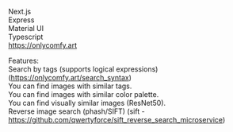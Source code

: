 Next.js <br>
Express <br>
Material UI <br>
Typescript <br>
https://onlycomfy.art
 
 
Features: <br>
Search by tags (supports logical expressions) (https://onlycomfy.art/search_syntax) <br>
You can find images with similar tags. <br>
You can find images with similar color palette. <br>
You can find visually similar images (ResNet50). <br>
Reverse image search (phash/SIFT) (sift - https://github.com/qwertyforce/sift_reverse_search_microservice)
